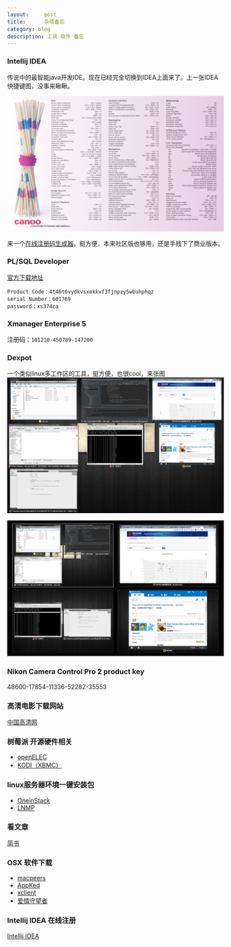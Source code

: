 ```yaml
---
layout:     post
title:      杂项备忘
category: blog
description: 工具 软件 备忘
---
```


### Intellij IDEA
传说中的最智能java开发IDE。现在已经完全切换到IDEA上面来了。上一张IDEA快捷键图，没事来瞅瞅。

![idea key](/images/intellij_idea/key_map.png)

来一个[在线注册码生成器][1]，挺方便，本来社区版也够用，还是手贱下了商业版本。

### PL/SQL Developer 

[官方下载地址][4]


    Product Code：4t46t6vydkvsxekkvf3fjnpzy5wbuhphqz
    serial Number：601769
    password：xs374ca

### Xmanager Enterprise 5

注册码：`101210-450789-147200`

### Dexpot
一个类似linux多工作区的工具，挺方便，也很cool，来张图
![dexpot_1](/images/dexpot/dexpot_1.jpg)

![dexpot_2](/images/dexpot/dexpot_2.jpg)

### Nikon Camera Control Pro 2 product key
  48600-17854-11336-52282-35553  

### 高清电影下载网站
[中国高清网][2]


### 树莓派 开源硬件相关
* [openELEC](http://openelec.tv/)
* [KODI（XBMC）](https://kodi.tv)


### linux服务器环境一键安装包
* [OneinStack](http://oneinstack.com/)
* [LNMP](http://lnmp.org/)

### 看文章
[简书][3]

### OSX 软件下载
* [macpeers](http://www.macpeers.com/)
* [AppKed](https://www.macbed.com/)
* [xclient](http://xclient.info/)
* [爱情守望者](http://www.waitsun.com)


### Intellij IDEA 在线注册
[Intellij IDEA](http://idea.lanyus.com/)

[1]: http://174.140.163.89/keygen/idea.htm 'Intellij IDEA'
[2]: http://gaoqing.la 'gaoqing'
[3]: http://jianshu.io 'jianshu'
[4]: http://download.allroundautomations.com/plsqldev1100.exe
